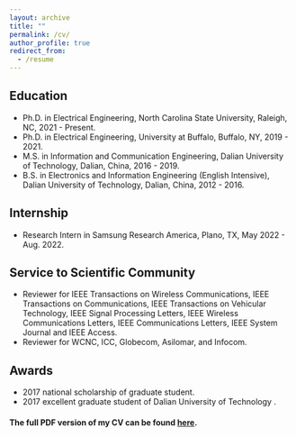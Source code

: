 ```yaml
---
layout: archive
title: ""
permalink: /cv/
author_profile: true
redirect_from:
  - /resume
---
```



## Education

- Ph.D. in Electrical Engineering, North Carolina State University, Raleigh, NC, 2021 - Present.
- Ph.D. in Electrical Engineering, University at Buffalo, Buffalo, NY, 2019 - 2021.
- M.S. in Information and Communication Engineering, Dalian University of Technology, Dalian, China, 2016 - 2019.
- B.S. in Electronics and Information Engineering (English Intensive), Dalian University of Technology, Dalian, China, 2012 - 2016.

## Internship

- Research Intern in Samsung Research America, Plano, TX, May 2022 - Aug. 2022.

## Service to Scientific Community

- Reviewer for IEEE Transactions on Wireless Communications, IEEE Transactions on Communications, IEEE Transactions on Vehicular Technology, IEEE Signal Processing Letters, IEEE Wireless Communications Letters, IEEE Communications Letters, IEEE System Journal and IEEE Access.
- Reviewer for WCNC, ICC, Globecom, Asilomar, and Infocom.


## Awards

- 2017 national scholarship of graduate student.
- 2017 excellent graduate student of Dalian University of Technology .


#### The full PDF version of my CV can be found [here](https://drive.google.com/file/d/1ZdlsKQb439SOwmyGEdhGvDxLaKyVXFrZ/view?usp=share_link).
